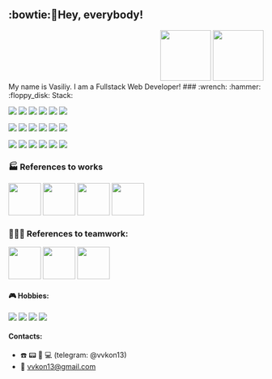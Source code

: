 ## :bowtie:👋Hey, everybody! 
<div id="header" align="right">
  <img src="https://media.giphy.com/media/v1.Y2lkPTc5MGI3NjExMjRseGtoZzd2ZTFyMWhhMWphbW53OTJtM25uMjgyMXdhZHN4cGxraCZlcD12MV9pbnRlcm5hbF9naWZfYnlfaWQmY3Q9dHM/XH9wwXfUXu91wAJwN5/giphy.gif" width="100"/>
  <img src="https://media.giphy.com/media/v1.Y2lkPTc5MGI3NjExeDN1MWY0MGZ6ZmgxdXM1NWkxNGtscnYzZXdwdmQ0b3F4bHBiYnl1dSZlcD12MV9pbnRlcm5hbF9naWZfYnlfaWQmY3Q9cw/ZeFG00TVXs54Pw4c8e/giphy.gif" width="100"/>
</div>
My name is Vasiliy. I am a Fullstack Web Developer! 
### :wrench: :hammer: :floppy_disk: Stack:


<img src="https://img.shields.io/badge/HTML-2F4F4F?style=for-the-badge&logo=html5"/> <img src="https://img.shields.io/badge/CSS-2F4F4F?style=for-the-badge&logo=css3"/> <img src="https://img.shields.io/badge/SCSS-2F4F4F?style=for-the-badge&logo=sass"/> <img src="https://img.shields.io/badge/tailwind%20css-2F4F4F?style=for-the-badge&logo=tailwindcss"> <img src="https://img.shields.io/badge/JavaScript-2F4F4F?style=for-the-badge&logo=javascript"/> <img src="https://img.shields.io/badge/typescript-2F4F4F?style=for-the-badge&logo=typescript"> 

<img src="https://img.shields.io/badge/React-597272?style=for-the-badge&logo=react"/> <img src="https://img.shields.io/badge/vite-597272?style=for-the-badge&logo=vite"/> <img src="https://img.shields.io/badge/next.js-597272?style=for-the-badge&logo=nextdotjs"/> <img src="https://img.shields.io/badge/redux-597272?style=for-the-badge&logo=redux"/> <img src="https://img.shields.io/badge/tanstack%20query-597272?style=for-the-badge&logo=reactquery"/> <img src="https://img.shields.io/badge/react%20hook%20form-597272?style=for-the-badge&logo=reacthookform"/>   

<img src="https://img.shields.io/badge/Node.js-7A8E8E?style=for-the-badge&logo=nodedotjs"/> <img src="https://img.shields.io/badge/express.js-7A8E8E?style=for-the-badge&logo=express"/> <img src="https://img.shields.io/badge/Git-7A8E8E?style=for-the-badge&logo=git"/> <img src="https://img.shields.io/badge/Figma-7A8E8E?style=for-the-badge&logo=figma"/> <img src="https://img.shields.io/badge/MongoDB-7A8E8E?style=for-the-badge&logo=mongodb"/>  <img src="https://img.shields.io/badge/Storybook-7A8E8E?style=for-the-badge&logo=storybook"/>

### :factory: References to works 
[<img src="http://www.takes.org/logo.png" height="64px"/>](https://github.com/vvkon13/movies-explorer-frontend/tree/main) [<img src="https://www.freepngimg.com/thumb/video_camera/86741-projector-movie-brand-accessory-camera-video.png" height="64px"/>](https://github.com/vvkon13/movies-explorer-api) [<img src="https://papik.pro/izobr/uploads/posts/2023-02/1676957661_papik-pro-p-poezd-sharzh-25.jpg" height="64px"/>](https://github.com/vvkon13/russian-travel) [<img src="https://down.imgspng.com/download/0720/book_PNG51114.png" height="64px"/>](https://github.com/vvkon13/how-to-learn)

### 🧑‍🤝‍🧑 References to teamwork:
[<img src="https://i.pinimg.com/736x/2f/0d/bc/2f0dbc75f96bda0fd1c91ba9a63385ed.jpg" height="64px"/>](https://github.com/vvkon13/better-together)
[<img src="https://avatars.githubusercontent.com/u/155900142?s=200&v=4" height="64px"/>](https://github.com/Pet-projects-CodePET/Frontend/tree/develop)
[<img src="https://photo.tvigle.ru/res/tvigle/video/2018/04/27/27954e48-75eb-487d-a256-c76bb5207ec4.png" height="64px"/>](https://github.com/vvkon13/tourist-passport/tree/main)


#### :video_game: Hobbies:
<img src="https://img.shields.io/badge/codewars-b22222?style=flat&logo=codewars&logoColor=000000"/> <img src="https://img.shields.io/badge/LeetCode-000000?style=flat&logo=leetcode"/> <img src="https://img.shields.io/badge/Chess.com-4f7942?style=flat&logo=''&logoColor=000000"/> <img src="https://img.shields.io/badge/FIFA-101090?style=flat&logo=FIFA"/>
#### Сontacts:
* :telephone: :pager: :fax: :computer:   (telegram: @vvkon13)
* 📧 vvkon13@gmail.com

<!--- [<img src="https://live.staticflickr.com/8299/7787950668_9bba64c131_b.jpg" height="64px"/>](https://github.com/vvkon13/react-mesto-api-full-gha) --->
